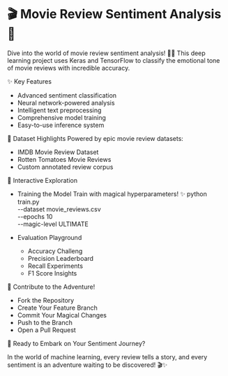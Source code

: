 # 🎬 Movie Review Sentiment Analysis 🍿

Dive into the world of movie review sentiment analysis! 🕵️‍♀️ This deep learning project uses Keras and TensorFlow to classify the emotional tone of movie reviews with incredible accuracy.

✨ Key Features
- Advanced sentiment classification
- Neural network-powered analysis
- Intelligent text preprocessing
- Comprehensive model training
- Easy-to-use inference system

📂 Dataset Highlights
Powered by epic movie review datasets:
 - IMDB Movie Review Dataset
 - Rotten Tomatoes Movie Reviews
 - Custom annotated review corpus

🚀 Interactive Exploration
 - Training the Model
    Train with magical hyperparameters! ✨
       python train.py \
    --dataset movie_reviews.csv \
    --epochs 10 \
    --magic-level ULTIMATE
    
 - Evaluation Playground
     - Accuracy Challeng
     - Precision Leaderboard
     - Recall Experiments
     - F1 Score Insights
  
🤝 Contribute to the Adventure!
   - Fork the Repository
   - Create Your Feature Branch
   - Commit Your Magical Changes
   - Push to the Branch
   - Open a Pull Request

🌟 Ready to Embark on Your Sentiment Journey?

In the world of machine learning, every review tells a story, and every sentiment is an adventure waiting to be discovered! 🎬✨
